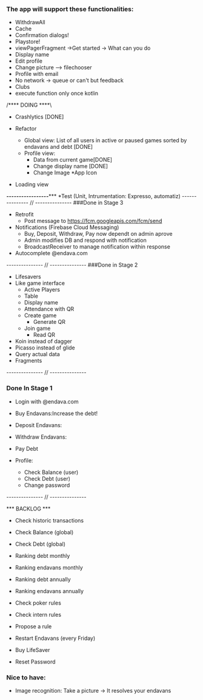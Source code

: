 ### The app will support these functionalities:
* WithdrawAll
* Cache
* Confirmation dialogs!
* Playstore!
* viewPagerFragment ->Get started -> What can you do 
* Display name
* Edit profile
* Change picture --> filechooser 
* Profile with email 
* No network -> queue or can't but feedback 
* Clubs
* execute function only once kotlin

/**** DOING ****\
* Crashlytics [DONE]
* Refactor
	* Global view: List of all users in active or paused games sorted by endavans and debt [DONE]
	* Profile view: 
		* Data from current game[DONE]
		* Change display name [DONE]
		* Change Image 
	*App Icon

* Loading view

*********-----------------************
*Test (Unit, Intrumentation: Expresso, automatiz)
--------------- // ---------------
###Done in Stage 3
* Retrofit 
	* Post message to https://fcm.googleapis.com/fcm/send 
* Notifications (Firebase Cloud Messaging)
	* Buy, Deposit, Withdraw, Pay now dependt on admin aprove
	* Admin modifies DB and respond with notification
	* BroadcastReceiver to manage notification within response
* Autocomplete @endava.com

--------------- // ---------------
###Done in Stage 2

* Lifesavers
* Like game interface
	* Active Players
	* Table
	* Display name
	* Attendance with QR
	* Create game
		* Generate QR
	* Join game
		* Read QR
* Koin instead of dagger
* Picasso instead of glide
* Query actual data
* Fragments

--------------- // ---------------
### Done In Stage 1
* Login with @endava.com

* Buy Endavans:Increase the debt!
* Deposit Endavans:
* Withdraw Endavans:
* Pay Debt

* Profile:
    * Check Balance (user)
    * Check Debt (user)
    * Change password

--------------- // ---------------

*** BACKLOG ***

* Check historic transactions
* Check Balance (global)
* Check Debt (global)

* Ranking debt monthly
* Ranking endavans monthly
* Ranking debt annually
* Ranking endavans annually

* Check poker rules
* Check intern rules
* Propose a rule

* Restart Endavans (every Friday)
* Buy LifeSaver

* Reset Password

### Nice to have:
* Image recognition: Take a picture -> It resolves your endavans
